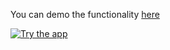You can demo the functionality [here](https://ben-epstein-spacy-to-hf-demoapp-3u5okj.streamlit.app/)
<!-- <iframe src="https://ben-epstein-spacy-to-hf-demoapp-3u5okj.streamlit.app"></iframe> -->

[![Try the app](https://user-images.githubusercontent.com/22605641/236641444-01860522-6caf-4948-82e3-c878fa4616ec.png)](https://ben-epstein-spacy-to-hf-demoapp-3u5okj.streamlit.app/)
